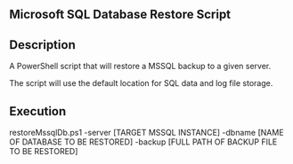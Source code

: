 Microsoft SQL Database Restore Script
-------------------------------------------------

Description
-------------------------------------------------

A PowerShell script that will restore a MSSQL backup to a given server.

The script will use the default location for SQL data and log file storage.

Execution
-------------------------------------------------
restoreMssqlDb.ps1 -server [TARGET MSSQL INSTANCE] -dbname [NAME OF DATABASE TO BE RESTORED] -backup [FULL PATH OF BACKUP FILE TO BE RESTORED]